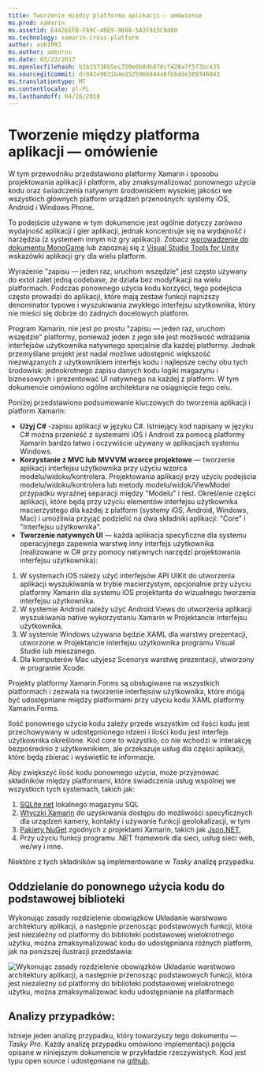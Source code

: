 ```yaml
---
title: Tworzenie między platforma aplikacji — omówienie
ms.prod: xamarin
ms.assetid: E442EEFB-FA9C-40E9-9668-5A3F915C8400
ms.technology: xamarin-cross-platform
author: asb3993
ms.author: amburns
ms.date: 03/23/2017
ms.openlocfilehash: b3b15736b5ec750e0b8db078cf428a7f573bc435
ms.sourcegitcommit: dc882e9631b4ed52596b944a6fbbdde309346943
ms.translationtype: MT
ms.contentlocale: pl-PL
ms.lasthandoff: 04/26/2018
---
```

# <a name="building-cross-platform-applications-overview"></a>Tworzenie między platforma aplikacji — omówienie

W tym przewodniku przedstawiono platformy Xamarin i sposobu projektowania aplikacji i platform, aby zmaksymalizować ponownego użycia kodu oraz świadczenia natywnym środowiskiem wysokiej jakości we wszystkich głównych platform urządzeń przenośnych: systemy iOS, Android i Windows Phone.

To podejście używane w tym dokumencie jest ogólnie dotyczy zarówno wydajność aplikacji i gier aplikacji, jednak koncentruje się na wydajność i narzędzia (z systemem innym niż gry aplikacji). Zobacz [wprowadzenie do dokumentu MonoGame](~/graphics-games/monogame/introduction/index.md) lub zapoznaj się z [Visual Studio Tools for Unity](https://docs.microsoft.com/visualstudio/cross-platform/visual-studio-tools-for-unity) wskazówki aplikacji gry dla wielu platform.

Wyrażenie "zapisu — jeden raz, uruchom wszędzie" jest często używany do extol zalet jedną codebase, że działa bez modyfikacji na wielu platformach. Podczas ponownego użycia kodu korzyści, tego podejścia często prowadzi do aplikacji, które mają zestaw funkcji najniższy denominator typowe i wyszukiwania zwykłego interfejsu użytkownika, który nie mieści się dobrze do żadnych docelowych platform.

Program Xamarin, nie jest po prostu "zapisu — jeden raz, uruchom wszędzie" platformy, ponieważ jeden z jego sile jest możliwość wdrażania interfejsów użytkownika natywnego specjalnie dla każdej platformy. Jednak przemyślane projekt jest nadal możliwe udostępnić większość niezwiązanych z użytkownikiem interfejs kodu i najlepsze cechy obu tych środowisk: jednokrotnego zapisu danych kodu logiki magazynu i biznesowych i prezentować UI natywnego na każdej z platform. W tym dokumencie omówiono ogólne architektura na osiągnięcie tego celu.

Poniżej przedstawiono podsumowanie kluczowych do tworzenia aplikacji i platform Xamarin:

-   **Użyj C#** -zapisu aplikacji w języku C#. Istniejący kod napisany w języku C# można przenieść z systemami iOS i Android za pomocą platformy Xamarin bardzo łatwo i oczywiście używany w aplikacjach systemu Windows.
-   **Korzystanie z MVC lub MVVVM wzorce projektowe** — tworzenie aplikacji interfejsu użytkownika przy użyciu wzorca modelu/widoku/kontrolera. Projektowania aplikacji przy użyciu podejścia modelu/widoku/kontrolera lub metody modelu/widok/ViewModel przypadku wyraźnej separacji między "Modelu" i rest. Określenie części aplikacji, które będą przy użyciu elementów interfejsu użytkownika macierzystego dla każdej z platform (systemy iOS, Android, Windows, Mac) i umożliwia przyjąć podzielić na dwa składniki aplikacji: "Core" i "Interfejsu użytkownika".
-   **Tworzenie natywnych UI** — każda aplikacja specyficzne dla systemu operacyjnego zapewnia warstwę inny interfejs użytkownika (realizowane w C# przy pomocy natywnych narzędzi projektowania interfejsu użytkownika):

1.  W systemach iOS należy użyć interfejsów API UIKit do utworzenia aplikacji wyszukiwania w trybie macierzystym, opcjonalnie przy użyciu platformy Xamarin dla systemu iOS projektanta do wizualnego tworzenia interfejsu użytkownika.
1.  W systemie Android należy użyć Android.Views do utworzenia aplikacji wyszukiwania native wykorzystaniu Xamarin w Projektancie interfejsu użytkownika.
1.  W systemie Windows używana będzie XAML dla warstwy prezentacji, utworzone w Projektancie interfejsu użytkownika programu Visual Studio lub mieszanego.
1.  Dla komputerów Mac użyjesz Scenorys warstwę prezentacji, utworzony w programie Xcode.

Projekty platformy Xamarin.Forms są obsługiwane na wszystkich platformach i zezwala na tworzenie interfejsów użytkownika, które mogą być udostępniane między platformami przy użyciu kodu XAML platformy Xamarin.Forms. 

Ilość ponownego użycia kodu zależy przede wszystkim od ilości kodu jest przechowywany w udostępnionego rdzeni i ilości kodu jest interfejs użytkownika określone. Kod core to wszystko, co nie wchodzi w interakcję bezpośrednio z użytkownikiem, ale przekazuje usług dla części aplikacji, które będą zbierać i wyświetlić te informacje.

Aby zwiększyć ilość kodu ponownego użycia, może przyjmować składników między platformami, które świadczenia usług wspólnej we wszystkich tych systemach, takich jak:

1.   [SQLite net](https://www.nuget.org/packages/sqlite-net-pcl/) lokalnego magazynu SQL
1.   [Wtyczki Xamarin](https://xamarin.com/plugins) do uzyskiwania dostępu do możliwości specyficznych dla urządzeń kamery, kontakty i używanie funkcji geolokalizacji, w tym
1.   [Pakiety NuGet](https://nuget.org) zgodnych z projektami Xamarin, takich jak [Json.NET](https://www.nuget.org/packages/Newtonsoft.Json/),
1.  Przy użyciu funkcji programu .NET framework dla sieci, usług sieci web, we/wy i inne.


Niektóre z tych składników są implementowane w *Tasky* analizę przypadku.

 <a name="Separate_Reusable_Code_into_a_Core_Library" />


## <a name="separate-reusable-code-into-a-core-library"></a>Oddzielanie do ponownego użycia kodu do podstawowej biblioteki

Wykonując zasady rozdzielenie obowiązków Układanie warstwowo architektury aplikacji, a następnie przenosząc podstawowych funkcji, która jest niezależny od platformy do biblioteki podstawowej wielokrotnego użytku, można zmaksymalizować kodu do udostępniania różnych platform, jak na poniższej ilustracji przedstawia:

 ![](overview-images/layers2.png "Wykonując zasady rozdzielenie obowiązków Układanie warstwowo architektury aplikacji, a następnie przenosząc podstawowych funkcji, która jest niezależny od platformy do biblioteki podstawowej wielokrotnego użytku, można zmaksymalizować kodu udostępnianie na platformach")

 <a name="Case_Studies" />


## <a name="case-studies"></a>Analizy przypadków:

Istnieje jeden analizę przypadku, który towarzyszy tego dokumentu — *Tasky Pro*. Każdy analizę przypadku omówiono implementacji pojęcia opisane w niniejszym dokumencie w przykładzie rzeczywistych. Kod jest typu open source i udostępniane na [github](https://github.com/xamarin/mobile-samples/).
